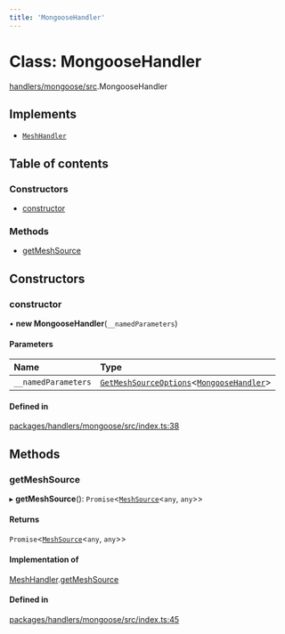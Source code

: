 ```yaml
---
title: 'MongooseHandler'
---
```


# Class: MongooseHandler

[handlers/mongoose/src](../modules/handlers_mongoose_src).MongooseHandler

## Implements

- [`MeshHandler`](/docs/api/interfaces/types_src.MeshHandler)

## Table of contents

### Constructors

- [constructor](handlers_mongoose_src.MongooseHandler#constructor)

### Methods

- [getMeshSource](handlers_mongoose_src.MongooseHandler#getmeshsource)

## Constructors

### constructor

• **new MongooseHandler**(`__namedParameters`)

#### Parameters

| Name | Type |
| :------ | :------ |
| `__namedParameters` | [`GetMeshSourceOptions`](../modules/types_src#getmeshsourceoptions)\<[`MongooseHandler`](/docs/api/interfaces/types_src.YamlConfig.MongooseHandler)> |

#### Defined in

[packages/handlers/mongoose/src/index.ts:38](https://github.com/Urigo/graphql-mesh/blob/master/packages/handlers/mongoose/src/index.ts#L38)

## Methods

### getMeshSource

▸ **getMeshSource**(): `Promise`\<[`MeshSource`](../modules/types_src#meshsource)\<`any`, `any`>>

#### Returns

`Promise`\<[`MeshSource`](../modules/types_src#meshsource)\<`any`, `any`>>

#### Implementation of

[MeshHandler](/docs/api/interfaces/types_src.MeshHandler).[getMeshSource](/docs/api/interfaces/types_src.MeshHandler#getmeshsource)

#### Defined in

[packages/handlers/mongoose/src/index.ts:45](https://github.com/Urigo/graphql-mesh/blob/master/packages/handlers/mongoose/src/index.ts#L45)
